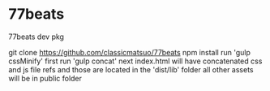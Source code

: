 # 77beats
77beats dev pkg

git clone https://github.com/classicmatsuo/77beats
npm install
run 'gulp cssMinify' first
run 'gulp concat' next
  index.html will have concatenated css and js file refs and those are located in the 'dist/lib' folder
all other assets will be in public folder
